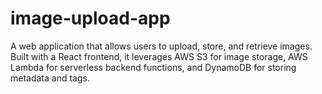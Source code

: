 # image-upload-app
A web application that allows users to upload, store, and retrieve images. Built with a React frontend, it leverages AWS S3 for image storage, AWS Lambda for serverless backend functions, and DynamoDB for storing metadata and tags.
